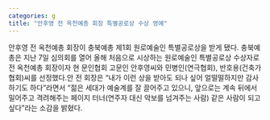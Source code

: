 ```yaml
---
categories: g
title: "안후영 전 옥천예총 회장 특별공로상 수상 영예"
---
```

안후영 전 옥천예총 회장이 충북예총 제1회 원로예술인 특별공로상을 받게 됐다. 충북예총은 지난 7일 심의회를 열어 올해 처음으로 시상하는 원로예술인 특별공로상 수상자로 전 옥천예총 회장이자 현 문인협회 고문인 안후영씨와 민병인(연극협회), 반호용(건축가협회)씨를 선정했다.안 전 회장은 “내가 이런 상을 받아도 되나 싶어 얼떨떨하지만 감사하기도 하다”라면서 “젊은 세대가 예술계를 잘 끌어주고 있으니, 앞으로는 계속 뒤에서 밀어주고 격려해주는 페이지 터너(연주자 대신 악보를 넘겨주는 사람) 같은 사람이 되고 싶다”라는 소감을 밝혔다.